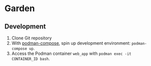 # Garden

## Development

1. Clone Git repository
2. With [podman-compose](https://github.com/containers/podman-compose), spin up development environment: `podman-compose up`.
3. Access the Podman container `web_app` with `podman exec -it CONTAINER_ID bash`.
